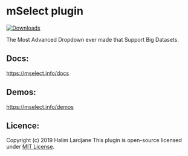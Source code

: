# mSelect plugin

[![Downloads](https://pepy.tech/badge/video2tfrecord)](https://pepy.tech/project/video2tfrecord)


The Most Advanced Dropdown ever made that Support Big Datasets.


## Docs: 
https://mselect.info/docs

## Demos: 
https://mselect.info/demos

## Licence: 

Copyright (c) 2019 Halim Lardjane
This plugin is open-source licensed under [MIT License](https://opensource.org/licenses/MIT).